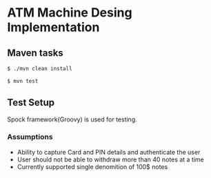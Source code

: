 # ATM Machine Desing Implementation


## Maven tasks

```sh
$ ./mvn clean install
```

```sh
$ mvn test
```

## Test Setup

Spock framework(Groovy) is used for testing.


### Assumptions
* Ability to capture Card and PIN details and authenticate the user
* User should not be able to withdraw more than 40 notes at a time
* Currently supported single denomition of 100$ notes
